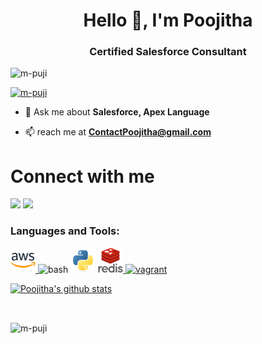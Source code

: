 <h1 align="center">Hello 👋, I'm Poojitha</h1>
<h3 align="center">Certified Salesforce Consultant</h3>

<p align="left"> <img src="https://komarev.com/ghpvc/?username=m-puji&label=Profile%20views&color=0e75b6&style=flat" alt="m-puji" /> </p>

<p align="left"> <a href="https://github.com/ryo-ma/github-profile-trophy"><img src="https://github-profile-trophy.vercel.app/?username=m-puji" alt="m-puji" /></a> </p>

- 💬 Ask me about **Salesforce, Apex Language**

- 📫 reach me at **ContactPoojitha@gmail.com**

# Connect with me
[<img src = "https://img.shields.io/badge/LinkedIn-0077B5?style=for-the-badge&logo=linkedin&logoColor=white">](https://www.linkedin.com/in/m-poojitha/)
[<img src = "https://img.shields.io/badge/GitHub-100000?style=for-the-badge&logo=github&logoColor=white">](https://github.com/M-Puji/)


<h3 align="left">Languages and Tools:</h3>
<p align="left"> <a href="https://aws.amazon.com" target="_blank" rel="noreferrer"> <img src="https://raw.githubusercontent.com/devicons/devicon/master/icons/amazonwebservices/amazonwebservices-original-wordmark.svg" alt="aws" width="40" height="40"/> </a> <img src="https://www.vectorlogo.zone/logos/gnu_bash/gnu_bash-icon.svg" alt="bash" width="40" height="40"/> </a> <img src="https://raw.githubusercontent.com/devicons/devicon/master/icons/python/python-original.svg" alt="python" width="40" height="40"/> </a> <a href="https://redis.io" target="_blank" rel="noreferrer"> <img src="https://raw.githubusercontent.com/devicons/devicon/master/icons/redis/redis-original-wordmark.svg" alt="redis" width="40" height="40"/> </a> <a href="https://www.vagrantup.com/" target="_blank" rel="noreferrer"> <img src="https://www.vectorlogo.zone/logos/vagrantup/vagrantup-icon.svg" alt="vagrant" width="40" height="40"/> </a> </p>

[![Poojitha's github stats](https://github-readme-stats-mrsunny-m.vercel.app//api?username=M-Puji&show_icons=true&theme=radical)](https://github.com/M-Puji)

<p><img align="center" src="https://github-readme-streak-stats.herokuapp.com/?user=m-puji&" alt="" /></p>

<p><img align="center" src="https://github-readme-stats-mrsunny-m.vercel.app//api/top-langs?username=m-puji&show_icons=true&locale=en&layout=compact" alt="m-puji" /></p>
